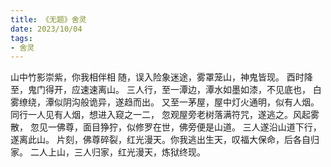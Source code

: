 ```yaml
---
title: 《无题》舍灵
date: 2023/10/04
tags:
- 舍灵
---
```

山中竹影崇紫，你我相伴相
随，误入险象迷途，雾罩笼山，神鬼皆现。
酉时降至，鬼门得开，应速速离山。
三人行，至一潭边，潭水如墨如漆，不见底也，
白雾缭绕，潭似阴沟般诡异，遂趋而出。
又至一茅屋，屋中灯火通明，似有人烟。
同行一人见有人烟，想进入窥之一二，
忽观屋旁老树落满符咒，遂逃之。风起雾散，
忽见一佛尊，面目狰狞，似修罗在世，佛旁便是山道。
三人遂沿山道下行，遂离此山。
片刻，佛尊碎裂，红光漫天。你我逃出生天，叹福大保命，后各自归家。
二人上山，三人归家，红光漫天，炼狱终现。
